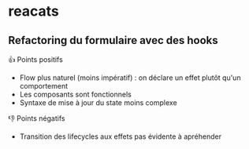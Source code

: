 # reacats

## Refactoring du formulaire avec des hooks

👍 Points positifs

- Flow plus naturel (moins impératif) : on déclare un effet plutôt qu'un comportement
- Les composants sont fonctionnels
- Syntaxe de mise à jour du state moins complexe

👎 Points négatifs

- Transition des lifecycles aux effets pas évidente à apréhender
